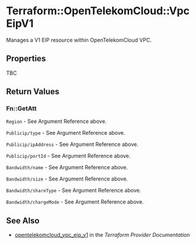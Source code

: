 # Terraform::OpenTelekomCloud::VpcEipV1

Manages a V1 EIP resource within OpenTelekomCloud VPC.

## Properties

TBC

## Return Values

### Fn::GetAtt

`Region` - See Argument Reference above.

`Publicip/type` - See Argument Reference above.

`Publicip/ipAddress` - See Argument Reference above.

`Publicip/portId` - See Argument Reference above.

`Bandwidth/name` - See Argument Reference above.

`Bandwidth/size` - See Argument Reference above.

`Bandwidth/shareType` - See Argument Reference above.

`Bandwidth/chargeMode` - See Argument Reference above.

## See Also

* [opentelekomcloud_vpc_eip_v1](https://www.terraform.io/docs/providers/opentelekomcloud/r/vpc_eip_v1.html) in the _Terraform Provider Documentation_